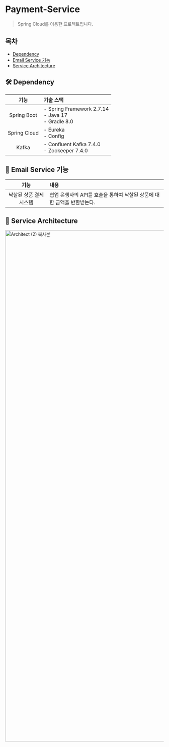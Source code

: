 # Payment-Service
> Spring Cloud를 이용한 프로젝트입니다.

## 목차
- [Dependency](#-dependency) <br>
- [Email Service 기능](#-auth-service-기능) <br>
- [Service Architecture](#-service-architecture) <br>
                                                

## 🛠️ Dependency

|           기능           | 기술 스택                                               |
|:--------------------:|:------------------------------------------------------|
|      Spring Boot      | - Spring Framework 2.7.14<br> - Java 17 <br> - Gradle 8.0 |
|     Spring Cloud      | - Eureka <br> - Config |
|  Kafka  | - Confluent Kafka 7.4.0 <br>- Zookeeper 7.4.0                          |


## 📝 Email Service 기능

|       기능       | 내용                                                     |
|:--------------:|:-------------------------------------------------------|
|      낙찰된 상품 결제 시스템     | 협업 은행사의 API를 호출을 통하여 낙찰된 상품에 대한 금액을 반환받는다.                   |



## 🧩 Service Architecture
<img width="1618" alt="Architect (2) 복사본" src="https://github.com/wooriFisa-Final-Project-F4/.github/assets/109801772/27ac2b1d-8624-424f-aefb-4ceda4484b63">
